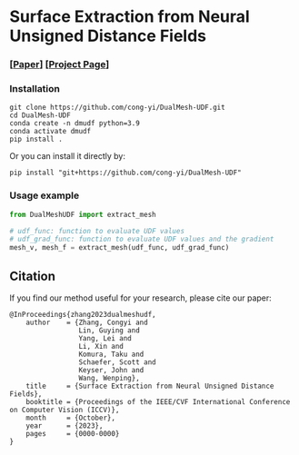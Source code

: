 # Surface Extraction from Neural Unsigned Distance Fields

### [[Paper](https://arxiv.org/abs/2309.08878)] [[Project Page](https://cong-yi.github.io/projects/dualmeshudf/)]

### Installation

```
git clone https://github.com/cong-yi/DualMesh-UDF.git
cd DualMesh-UDF
conda create -n dmudf python=3.9
conda activate dmudf
pip install .
```
Or you can install it directly by:
```
pip install "git+https://github.com/cong-yi/DualMesh-UDF"
```

### Usage example
```python
from DualMeshUDF import extract_mesh

# udf_func: function to evaluate UDF values
# udf_grad_func: function to evaluate UDF values and the gradient
mesh_v, mesh_f = extract_mesh(udf_func, udf_grad_func)
```

## Citation
If you find our method useful for your research, please cite our paper:

```
@InProceedings{zhang2023dualmeshudf,
    author    = {Zhang, Congyi and
                 Lin, Guying and
                 Yang, Lei and
                 Li, Xin and
                 Komura, Taku and
                 Schaefer, Scott and
                 Keyser, John and
                 Wang, Wenping},
    title     = {Surface Extraction from Neural Unsigned Distance Fields},
    booktitle = {Proceedings of the IEEE/CVF International Conference on Computer Vision (ICCV)},
    month     = {October},
    year      = {2023},
    pages     = {0000-0000}
}
```